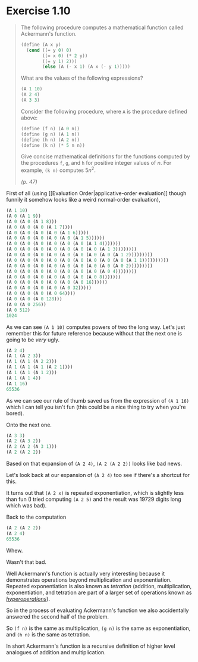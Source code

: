 # Exercise 1.10

> The following procedure computes a mathematical function called Ackermann's function.
>
> ```scheme
> (define (A x y)
>   (cond ((= y 0) 0)
>         ((= x 0) (* 2 y))
>         ((= y 1) 2)))
>         (else (A (- x 1) (A x (- y 1)))))
> ```
>
> What are the values of the following expressions?
>
> ```scheme
> (A 1 10)
> (A 2 4)
> (A 3 3)
> ```
>
> Consider the following procedure, where `A` is the procedure defined above:
>
> ```scheme
> (define (f n) (A 0 n))
> (define (g n) (A 1 n))
> (define (h n) (A 2 n))
> (define (k n) (* 5 n n))
> ```
>
> Give concise mathematical definitions for the functions computed by the procedures `f`, `g`, and `h` for positive integer values of $n$. For example, `(k n)` computes $5n^2$.
>
> *(p. 47)*

First of all (using [[Evaluation Order|applicative-order evaluation]] though funnily it somehow looks like a weird normal-order evaluation),

```scheme
(A 1 10)
(A 0 (A 1 9))
(A 0 (A 0 (A 1 8)))
(A 0 (A 0 (A 0 (A 1 7))))
(A 0 (A 0 (A 0 (A 0 (A 1 6)))))
(A 0 (A 0 (A 0 (A 0 (A 0 (A 1 5))))))
(A 0 (A 0 (A 0 (A 0 (A 0 (A 0 (A 1 4)))))))
(A 0 (A 0 (A 0 (A 0 (A 0 (A 0 (A 0 (A 1 3))))))))
(A 0 (A 0 (A 0 (A 0 (A 0 (A 0 (A 0 (A 0 (A 1 2)))))))))
(A 0 (A 0 (A 0 (A 0 (A 0 (A 0 (A 0 (A 0 (A 0 (A 1 1))))))))))
(A 0 (A 0 (A 0 (A 0 (A 0 (A 0 (A 0 (A 0 (A 0 2)))))))))
(A 0 (A 0 (A 0 (A 0 (A 0 (A 0 (A 0 (A 0 4))))))))
(A 0 (A 0 (A 0 (A 0 (A 0 (A 0 (A 0 8)))))))
(A 0 (A 0 (A 0 (A 0 (A 0 (A 0 16))))))
(A 0 (A 0 (A 0 (A 0 (A 0 32)))))
(A 0 (A 0 (A 0 (A 0 64))))
(A 0 (A 0 (A 0 128)))
(A 0 (A 0 256))
(A 0 512)
1024
```

As we can see `(A 1 10)` computes powers of two the long way. Let's just remember this for future reference because without that the next one is going to be *very* ugly.

```scheme
(A 2 4)
(A 1 (A 2 3))
(A 1 (A 1 (A 2 2)))
(A 1 (A 1 (A 1 (A 2 1))))
(A 1 (A 1 (A 1 2)))
(A 1 (A 1 4))
(A 1 16)
65536
```

As we can see our rule of thumb saved us from the expression of `(A 1 16)` which I can tell you isn't fun (this could be a nice thing to try when you're bored).

Onto the next one.

```scheme
(A 3 3)
(A 2 (A 3 2))
(A 2 (A 2 (A 3 1)))
(A 2 (A 2 2))
```

Based on that expansion of `(A 2 4)`, `(A 2 (A 2 2))` looks like bad news.

Let's look back at our expansion of `(A 2 4)` too see if there's a shortcut for this.

It turns out that `(A 2 x)` is repeated exponentiation, which is slightly less than fun (I tried computing `(A 2 5)` and the result was 19729 digits long which was bad).

Back to the computation

```scheme
(A 2 (A 2 2))
(A 2 4)
65536
```

Whew.

Wasn't that bad.

Well Ackermann's function is actually very interesting because it demonstrates operations beyond multiplication and exponentiation. Repeated exponentiation is also known as *tetration* (addition, multiplication, exponentiation, and tetration are part of a larger set of operations known as [*hyperoperations*](https://en.wikipedia.org/wiki/Hyperoperation)).

So in the process of evaluating Ackermann's function we also accidentally answered the second half of the problem.

So `(f n)` is the same as multiplication, `(g n)` is the same as exponentiation, and `(h n)` is the same as tetration.

In short Ackermann's function is a recursive definition of higher level analogues of addition and multiplication.